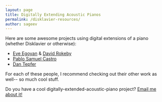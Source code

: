 ```yaml
---
layout: page
title: Digitally Extending Acoustic Pianos
permalink: /disklavier-resources/
author: sageev
---
```


Here are some awesome projects using digital extensions of a piano (whether Disklavier or otherwise):

- [Eve Egoyan](https://eveegoyan.com/piano-next-3/) & [David Rokeby](http://www.davidrokeby.com/SurfaceTension.html)
- [Pablo Samuel Castro](https://www.youtube.com/@PabloCastro/videos)
- [Dan Tepfer](https://dantepfer.com/)

For each of these people, I recommend checking out their other work as well-- so much cool stuff.

Do you have a cool digitally-extended-acoustic-piano project? <a href="mailto:osageev&#64;gmail&#46;com?subject=my%20piano%20project%20for%20the%20website">
  Email me about it!
</a>

